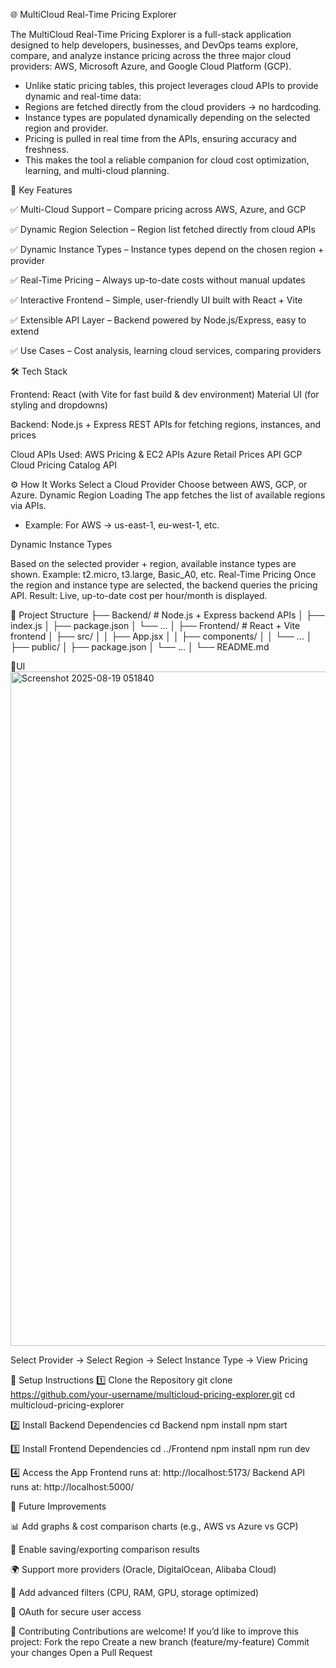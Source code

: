 🌐 MultiCloud Real-Time Pricing Explorer

The MultiCloud Real-Time Pricing Explorer is a full-stack application designed to help developers, businesses, and DevOps teams explore, compare, and analyze instance pricing across the three major cloud providers: AWS, Microsoft Azure, and Google Cloud Platform (GCP).

- Unlike static pricing tables, this project leverages cloud APIs to provide dynamic and real-time data:
- Regions are fetched directly from the cloud providers → no hardcoding.
- Instance types are populated dynamically depending on the selected region and provider.
- Pricing is pulled in real time from the APIs, ensuring accuracy and freshness.
- This makes the tool a reliable companion for cloud cost optimization, learning, and multi-cloud planning.

🚀 Key Features

✅ Multi-Cloud Support – Compare pricing across AWS, Azure, and GCP

✅ Dynamic Region Selection – Region list fetched directly from cloud APIs

✅ Dynamic Instance Types – Instance types depend on the chosen region + provider

✅ Real-Time Pricing – Always up-to-date costs without manual updates

✅ Interactive Frontend – Simple, user-friendly UI built with React + Vite

✅ Extensible API Layer – Backend powered by Node.js/Express, easy to extend

✅ Use Cases – Cost analysis, learning cloud services, comparing providers

🛠️ Tech Stack

Frontend:
React (with Vite for fast build & dev environment)
Material UI (for styling and dropdowns)

Backend:
Node.js + Express
REST APIs for fetching regions, instances, and prices

Cloud APIs Used:
AWS Pricing & EC2 APIs
Azure Retail Prices API
GCP Cloud Pricing Catalog API

⚙️ How It Works
Select a Cloud Provider
Choose between AWS, GCP, or Azure.
Dynamic Region Loading
The app fetches the list of available regions via APIs.
- Example: For AWS → us-east-1, eu-west-1, etc.

Dynamic Instance Types

Based on the selected provider + region, available instance types are shown.
Example: t2.micro, t3.large, Basic_A0, etc.
Real-Time Pricing
Once the region and instance type are selected, the backend queries the pricing API.
Result: Live, up-to-date cost per hour/month is displayed.

📂 Project Structure
├── Backend/            # Node.js + Express backend APIs
│   ├── index.js
│   ├── package.json
│   └── ...
│
├── Frontend/           # React + Vite frontend
│   ├── src/
│   │   ├── App.jsx
│   │   ├── components/
│   │   └── ...
│   ├── public/
│   ├── package.json
│   └── ...
│
└── README.md

📸UI
<img width="1919" height="1079" alt="Screenshot 2025-08-19 051840" src="https://github.com/user-attachments/assets/a2735f36-fbdc-426f-90bc-e0e7c5bfb3c5" />


Select Provider → Select Region → Select Instance Type → View Pricing

🔧 Setup Instructions
1️⃣ Clone the Repository
git clone https://github.com/your-username/multicloud-pricing-explorer.git
cd multicloud-pricing-explorer

2️⃣ Install Backend Dependencies
cd Backend
npm install
npm start

3️⃣ Install Frontend Dependencies
cd ../Frontend
npm install
npm run dev

4️⃣ Access the App
Frontend runs at: http://localhost:5173/
Backend API runs at: http://localhost:5000/

🔮 Future Improvements

📊 Add graphs & cost comparison charts (e.g., AWS vs Azure vs GCP)

💾 Enable saving/exporting comparison results

🌍 Support more providers (Oracle, DigitalOcean, Alibaba Cloud)

🧮 Add advanced filters (CPU, RAM, GPU, storage optimized)

🔐 OAuth for secure user access

🤝 Contributing
Contributions are welcome! If you’d like to improve this project:
Fork the repo
Create a new branch (feature/my-feature)
Commit your changes
Open a Pull Request
